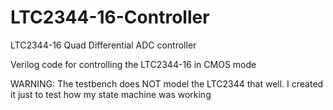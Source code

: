 # LTC2344-16-Controller
LTC2344-16 Quad Differential ADC controller

Verilog code for controlling the LTC2344-16 in CMOS mode

WARNING: The testbench does NOT model the LTC2344 that well. I created it just to test how my state machine was working
